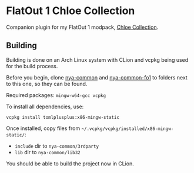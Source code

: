 # FlatOut 1 Chloe Collection

Companion plugin for my FlatOut 1 modpack, [Chloe Collection](https://gaycoderprincess.github.io/project/chloe-collection-fo1).

## Building

Building is done on an Arch Linux system with CLion and vcpkg being used for the build process.

Before you begin, clone [nya-common](https://github.com/gaycoderprincess/nya-common) and [nya-common-fo1](https://github.com/gaycoderprincess/nya-common-fo1) to folders next to this one, so they can be found.

Required packages: `mingw-w64-gcc vcpkg`

To install all dependencies, use:
```console
vcpkg install tomlplusplus:x86-mingw-static
```

Once installed, copy files from `~/.vcpkg/vcpkg/installed/x86-mingw-static/`:

- `include` dir to `nya-common/3rdparty`
- `lib` dir to `nya-common/lib32`

You should be able to build the project now in CLion.

